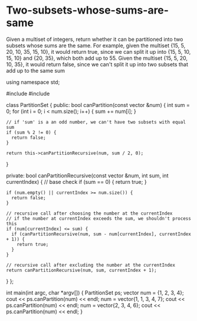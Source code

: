 # Two-subsets-whose-sums-are-same
Given a multiset of integers, return whether it can be partitioned into two subsets whose sums are the same.  For example, given the multiset {15, 5, 20, 10, 35, 15, 10}, it would return true, since we can split it up into {15, 5, 10, 15, 10} and {20, 35}, which both add up to 55.  Given the multiset {15, 5, 20, 10, 35}, it would return false, since we can't split it up into two subsets that add up to the same sum

using namespace std;

#include <iostream>
#include <vector>

class PartitionSet {
public:
  bool canPartition(const vector<int> &num) {
    int sum = 0;
    for (int i = 0; i < num.size(); i++) {
      sum += num[i];
    }

    // if 'sum' is a an odd number, we can't have two subsets with equal sum
    if (sum % 2 != 0) {
      return false;
    }

    return this->canPartitionRecursive(num, sum / 2, 0);
  }

private:
  bool canPartitionRecursive(const vector<int> &num, int sum, int currentIndex) {
    // base check
	if (sum == 0) {
      return true;
    }

    if (num.empty() || currentIndex >= num.size()) {
      return false;
    }

    // recursive call after choosing the number at the currentIndex
    // if the number at currentIndex exceeds the sum, we shouldn't process this
    if (num[currentIndex] <= sum) {
      if (canPartitionRecursive(num, sum - num[currentIndex], currentIndex + 1)) {
        return true;
      }
    }

    // recursive call after excluding the number at the currentIndex
    return canPartitionRecursive(num, sum, currentIndex + 1);
  }
};

int main(int argc, char *argv[]) {
  PartitionSet ps;
  vector<int> num = {1, 2, 3, 4};
  cout << ps.canPartition(num) << endl;
  num = vector<int>{1, 1, 3, 4, 7};
  cout << ps.canPartition(num) << endl;
  num = vector<int>{2, 3, 4, 6};
  cout << ps.canPartition(num) << endl;
}
